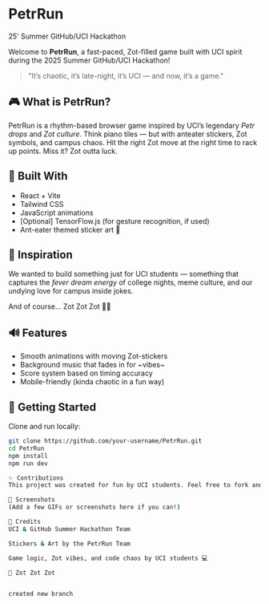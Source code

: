 # PetrRun
25' Summer GitHub/UCI Hackathon

Welcome to **PetrRun**, a fast-paced, Zot-filled game built with UCI spirit during the 2025 Summer GitHub/UCI Hackathon!

> "It’s chaotic, it’s late-night, it’s UCI — and now, it’s a game."  

## 🎮 What is PetrRun?

PetrRun is a rhythm-based browser game inspired by UCI’s legendary *Petr drops* and *Zot culture*. Think piano tiles — but with anteater stickers, Zot symbols, and campus chaos. Hit the right Zot move at the right time to rack up points. Miss it? Zot outta luck.

## 🔧 Built With

- React + Vite
- Tailwind CSS
- JavaScript animations
- [Optional] TensorFlow.js (for gesture recognition, if used)
- Ant-eater themed sticker art 🎨

## 🧠 Inspiration

We wanted to build something just for UCI students — something that captures the *fever dream energy* of college nights, meme culture, and our undying love for campus inside jokes.  

And of course… Zot Zot Zot 🐜💥

## 🔊 Features

- Smooth animations with moving Zot-stickers
- Background music that fades in for ~vibes~
- Score system based on timing accuracy
- Mobile-friendly (kinda chaotic in a fun way)

## 🚀 Getting Started

Clone and run locally:

```bash
git clone https://github.com/your-username/PetrRun.git
cd PetrRun
npm install
npm run dev

✨ Contributions
This project was created for fun by UCI students. Feel free to fork and contribute, or just play around with it!

📸 Screenshots
(Add a few GIFs or screenshots here if you can!)

🤝 Credits
UCI & GitHub Summer Hackathon Team

Stickers & Art by the PetrRun Team

Game logic, Zot vibes, and code chaos by UCI students 💻

🐜 Zot Zot Zot


created new branch
